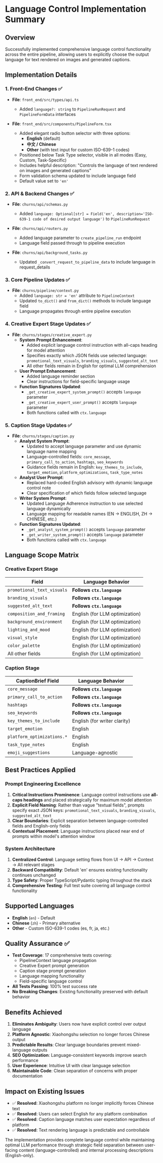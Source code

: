 # Language Control Implementation Summary

## Overview
Successfully implemented comprehensive language control functionality across the entire pipeline, allowing users to explicitly choose the output language for text rendered on images and generated captions.

## Implementation Details

### 1. Front-End Changes ✅
- **File**: `front_end/src/types/api.ts`
  - Added `language?: string` to `PipelineRunRequest` and `PipelineFormData` interfaces

- **File**: `front_end/src/components/PipelineForm.tsx`
  - Added elegant radio button selector with three options:
    - **English** (default)
    - **中文 / Chinese**
    - **Other** (with text input for custom ISO-639-1 codes)
  - Positioned below Task Type selector, visible in all modes (Easy, Custom, Task-Specific)
  - Includes helpful description: "Controls the language of text rendered on images and generated captions"
  - Form validation schema updated to include language field
  - Default value set to `'en'`

### 2. API & Backend Changes ✅
- **File**: `churns/api/schemas.py`
  - Added `language: Optional[str] = Field('en', description='ISO-639-1 code of desired output language')` to `PipelineRunRequest`

- **File**: `churns/api/routers.py`
  - Added language parameter to `create_pipeline_run` endpoint
  - Language field passed through to pipeline execution

- **File**: `churns/api/background_tasks.py`
  - Updated `_convert_request_to_pipeline_data` to include language in request_details

### 3. Core Pipeline Updates ✅
- **File**: `churns/pipeline/context.py`
  - Added `language: str = 'en'` attribute to `PipelineContext`
  - Updated `to_dict()` and `from_dict()` methods to include language field
  - Language propagates through entire pipeline execution

### 4. Creative Expert Stage Updates ✅
- **File**: `churns/stages/creative_expert.py`
  - **System Prompt Enhancement**:
    - Added explicit language control instruction with all-caps heading for model attention
    - Specifies exactly which JSON fields use selected language: `promotional_text_visuals`, `branding_visuals`, `suggested_alt_text`
    - All other fields remain in English for optimal LLM comprehension
  - **User Prompt Enhancement**:
    - Added language reminder section
    - Clear instructions for field-specific language usage
  - **Function Signatures Updated**:
    - `_get_creative_expert_system_prompt()` accepts `language` parameter
    - `_get_creative_expert_user_prompt()` accepts `language` parameter
    - Both functions called with `ctx.language`

### 5. Caption Stage Updates ✅
- **File**: `churns/stages/caption.py`
  - **Analyst System Prompt**:
    - Updated to accept language parameter and use dynamic language name mapping
    - Language-controlled fields: `core_message`, `primary_call_to_action`, `hashtags`, `seo_keywords`
    - Guidance fields remain in English: `key_themes_to_include`, `target_emotion`, `platform_optimizations`, `task_type_notes`
  - **Analyst User Prompt**:
    - Replaced hard-coded English advisory with dynamic language control note
    - Clear specification of which fields follow selected language
  - **Writer System Prompt**:
    - Updated Language Adherence instruction to use selected language dynamically
    - Language mapping for readable names (EN -> ENGLISH, ZH -> CHINESE, etc.)
  - **Function Signatures Updated**:
    - `_get_analyst_system_prompt()` accepts `language` parameter
    - `_get_writer_system_prompt()` accepts `language` parameter
    - Both functions called with `ctx.language`

## Language Scope Matrix

### Creative Expert Stage
| Field | Language Behavior |
|-------|-------------------|
| `promotional_text_visuals` | **Follows `ctx.language`** |
| `branding_visuals` | **Follows `ctx.language`** |
| `suggested_alt_text` | **Follows `ctx.language`** |
| `composition_and_framing` | English (for LLM optimization) |
| `background_environment` | English (for LLM optimization) |
| `lighting_and_mood` | English (for LLM optimization) |
| `visual_style` | English (for LLM optimization) |
| `color_palette` | English (for LLM optimization) |
| All other fields | English (for LLM optimization) |

### Caption Stage  
| CaptionBrief Field | Language Behavior |
|--------------------|-------------------|
| `core_message` | **Follows `ctx.language`** |
| `primary_call_to_action` | **Follows `ctx.language`** |
| `hashtags` | **Follows `ctx.language`** |
| `seo_keywords` | **Follows `ctx.language`** |
| `key_themes_to_include` | English (for writer clarity) |
| `target_emotion` | English |
| `platform_optimizations.*` | English |
| `task_type_notes` | English |
| `emoji_suggestions` | Language-agnostic |

## Best Practices Applied

### Prompt Engineering Excellence
1. **Critical Instructions Prominence**: Language control instructions use **all-caps headings** and placed strategically for maximum model attention
2. **Explicit Field Naming**: Rather than vague "textual fields", prompts specify exact JSON keys: `promotional_text_visuals`, `branding_visuals`, `suggested_alt_text`
3. **Clear Boundaries**: Explicit separation between language-controlled fields and English-only fields
4. **Contextual Placement**: Language instructions placed near end of prompts within model's attention window

### System Architecture
1. **Centralized Control**: Language setting flows from UI → API → Context → All relevant stages
2. **Backward Compatibility**: Default 'en' ensures existing functionality continues unchanged
3. **Type Safety**: Proper TypeScript/Pydantic typing throughout the stack
4. **Comprehensive Testing**: Full test suite covering all language control functionality

## Supported Languages
- **English** (`en`) - Default
- **Chinese** (`zh`) - Primary alternative  
- **Other** - Custom ISO-639-1 codes (es, fr, ja, etc.)

## Quality Assurance ✅
- **Test Coverage**: 17 comprehensive tests covering:
  - PipelineContext language propagation
  - Creative Expert prompt generation
  - Caption stage prompt generation  
  - Language mapping functionality
  - Field-specific language control
- **All Tests Passing**: 100% test success rate
- **No Breaking Changes**: Existing functionality preserved with default behavior

## Benefits Achieved
1. **Eliminates Ambiguity**: Users now have explicit control over output language
2. **Platform Agnostic**: Xiaohongshu selection no longer forces Chinese output
3. **Predictable Results**: Clear language boundaries prevent mixed-language outputs
4. **SEO Optimization**: Language-consistent keywords improve search performance
5. **User Experience**: Intuitive UI with clear language selection
6. **Maintainable Code**: Clean separation of concerns with proper documentation

## Impact on Existing Issues
- ✅ **Resolved**: Xiaohongshu platform no longer implicitly forces Chinese text
- ✅ **Resolved**: Users can select English for any platform combination
- ✅ **Resolved**: Caption language matches user expectation regardless of platform
- ✅ **Resolved**: Text rendering language is predictable and controllable

The implementation provides complete language control while maintaining optimal LLM performance through strategic field separation between user-facing content (language-controlled) and internal processing descriptions (English-only). 